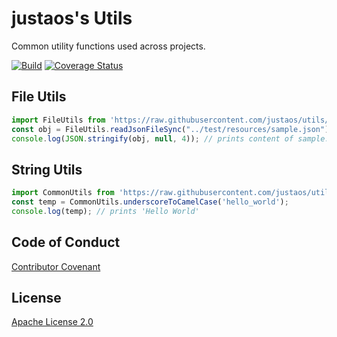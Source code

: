 # justaos's Utils

Common utility functions used across projects.

 [![Build](https://github.com/justaos/utils/workflows/Build/badge.svg)](https://github.com/justaos/utils/actions?workflow=Build)
[![Coverage Status](https://coveralls.io/repos/github/justaos/utils/badge.svg?branch=master)](https://coveralls.io/github/justaos/utils?branch=master)

## File Utils

```js
import FileUtils from 'https://raw.githubusercontent.com/justaos/utils/1.1.0/logger-utils/mod.ts';
const obj = FileUtils.readJsonFileSync("../test/resources/sample.json");
console.log(JSON.stringify(obj, null, 4)); // prints content of sample.json
```

## String Utils

```js
import CommonUtils from 'https://raw.githubusercontent.com/justaos/utils/1.1.0/common-utils/mod.ts';
const temp = CommonUtils.underscoreToCamelCase('hello_world');
console.log(temp); // prints 'Hello World'
```

## Code of Conduct

[Contributor Covenant](/CODE_OF_CONDUCT.md)

## License

[Apache License 2.0](/LICENSE)
